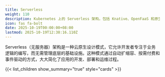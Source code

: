 ```yaml
---
title: Serverless
weight: 110
description: Kubernetes 上的 Serverless 架构，包括 Knative、OpenFaaS 和原生 Kubernetes Serverless 模式。
icon: fas fa-bolt
date: 2025-10-19T00:00:00+08:00
lastmod: 2025-10-19T12:38:16.110Z
---
```


Serverless（无服务器）架构是一种云原生设计模式，它允许开发者专注于业务逻辑的编写，而无需管理底层的基础设施。这种模式通过自动扩缩容、按需付费和事件驱动的方式，大大简化了应用的开发、部署和运维过程。

{{< list_children show_summary="true" style="cards" >}}
